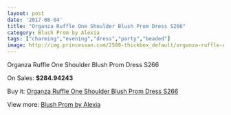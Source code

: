 ```yaml
---
layout: post
date: '2017-08-04'
title: "Organza Ruffle One Shoulder Blush Prom Dress S266"
category: Blush Prom by Alexia
tags: ["charming","evening","dress","party","beaded"]
image: http://img.princessan.com/2588-thickbox_default/organza-ruffle-one-shoulder-blush-prom-dress-s266.jpg
---
```

Organza Ruffle One Shoulder Blush Prom Dress S266

On Sales: **$284.94243**
<a href="https://www.princessan.com/en/blush-prom-by-alexia/1167-organza-ruffle-one-shoulder-blush-prom-dress-s266.html"><amp-img layout="responsive" width="600" height="600" src="//img.princessan.com/2588-thickbox_default/organza-ruffle-one-shoulder-blush-prom-dress-s266.jpg" alt="Organza Ruffle One Shoulder Blush Prom Dress S266 0" /></a>
<a href="https://www.princessan.com/en/blush-prom-by-alexia/1167-organza-ruffle-one-shoulder-blush-prom-dress-s266.html"><amp-img layout="responsive" width="600" height="600" src="//img.princessan.com/2589-thickbox_default/organza-ruffle-one-shoulder-blush-prom-dress-s266.jpg" alt="Organza Ruffle One Shoulder Blush Prom Dress S266 1" /></a>

Buy it: [Organza Ruffle One Shoulder Blush Prom Dress S266](https://www.princessan.com/en/blush-prom-by-alexia/1167-organza-ruffle-one-shoulder-blush-prom-dress-s266.html "Organza Ruffle One Shoulder Blush Prom Dress S266")

View more: [Blush Prom by Alexia](https://www.princessan.com/en/11-blush-prom-by-alexia "Blush Prom by Alexia")